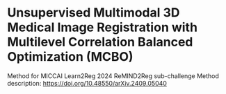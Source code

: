# Unsupervised Multimodal 3D Medical Image Registration with Multilevel Correlation Balanced Optimization (MCBO)
Method for MICCAI Learn2Reg 2024 ReMIND2Reg sub-challenge
Method description: https://doi.org/10.48550/arXiv.2409.05040

